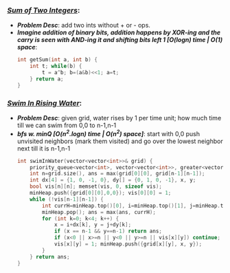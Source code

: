 ### ***[Sum of Two Integers](https://leetcode.com/problems/sum-of-two-integers/)***: 
- ***Problem Desc***: add two ints without + or - ops.
- ***Imagine addition of binary bits, addition happens by XOR-ing and the carry is seen with AND-ing it and shifting bits left 1 [O(logn) time | O(1) space***:
  ```cpp
  int getSum(int a, int b) {
      int t; while(b) {
          t = a^b; b=(a&b)<<1; a=t;
      } return a;
  }
  ```

### ***[Swim In Rising Water](https://leetcode.com/problems/swim-in-rising-water/)***:
- ***Problem Desc***: given grid, water rises by 1 per time unit; how much time till we can swim from 0,0 to n-1,n-1
- ***bfs w. minQ [O(n<sup>2</sup>.logn) time | O(n<sup>2</sup>) space]***: start with 0,0 push unvisited neighbors (mark them visited) and go over the lowest neighbor next till it is n-1,n-1
  ```cpp
  int swimInWater(vector<vector<int>>& grid) {
      priority_queue<vector<int>, vector<vector<int>>, greater<vector<int>>> minHeap;
      int n=grid.size(), ans = max(grid[0][0], grid[n-1][n-1]);
      int dx[4] = {1, 0, -1, 0}, dy[] = {0, 1, 0, -1}, x, y; 
      bool vis[n][n]; memset(vis, 0, sizeof vis);
      minHeap.push({grid[0][0],0,0}); vis[0][0] = 1;
      while (!vis[n-1][n-1]) {
          int currH=minHeap.top()[0], i=minHeap.top()[1], j=minHeap.top()[2]; 
          minHeap.pop(); ans = max(ans, currH);
          for (int k=0; k<4; k++) {
              x = i+dx[k], y = j+dy[k];
              if (x == n-1 && y==n-1) return ans;
              if (x<0 || x>=n || y<0 || y>=n || vis[x][y]) continue;
              vis[x][y] = 1; minHeap.push({grid[x][y], x, y});
          }
      } return ans;
  }
  ```
